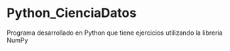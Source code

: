 # Python_CienciaDatos
Programa desarrollado en Python que tiene ejercicios utilizando la libreria NumPy
